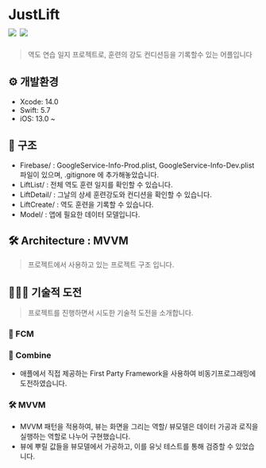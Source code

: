 # JustLift  <br>  <img src="https://img.shields.io/badge/SwiftUI-50B3D6?style=flat-square&logo=Swift&logoColor=white" />  <img src="https://img.shields.io/badge/Combine-0071e3?style=flat-square&logo=Swift&logoColor=white" />
<Blockquote>
역도 연습 일지 프로젝트로, 훈련의 강도 컨디션등을 기록할수 있는 어플입니다 
</Blockquote>

## ⚙️ 개발환경
- Xcode: 14.0
- Swift: 5.7
- iOS: 13.0 ~ 

## 📁 구조
- Firebase/ : GoogleService-Info-Prod.plist, GoogleService-Info-Dev.plist 파일이 있으며, .gitignore 에 추가해놓았습니다.
- LiftList/ : 전체 역도 훈련 일지를 확인할 수 있습니다.
- LiftDetail/ : 그날의 상세 훈련강도와 컨디션을 확인할 수 있습니다.
- LiftCreate/ : 역도 훈련을 기록할 수 있습니다.
- Model/ : 앱에 필요한 데이터 모델입니다.

## 🛠 Architecture : MVVM
<Blockquote>
프로젝트에서 사용하고 있는 프로젝트 구조 입니다.
</Blockquote>

## 🏋🏻‍♀️ 기술적 도전 
<Blockquote>
프로젝트를 진행하면서 시도한 기술적 도전을 소개합니다.
</Blockquote>

### 💬 FCM

### 🚜 Combine
- 애플에서 직접 제공하는 First Party Framework을 사용하여 비동기프로그래밍에 도전하였습니다.

### 🛠 MVVM
- MVVM 패턴을 적용하여, 뷰는 화면을 그리는 역할/ 뷰모델은 데이터 가공과 로직을 실행하는 역할로 나누어 구현했습니다.
- 뷰에 뿌릴 값들을 뷰모델에서 가공하고, 이를 유닛 테스트를 통해 검증할 수 있었습니다. 
